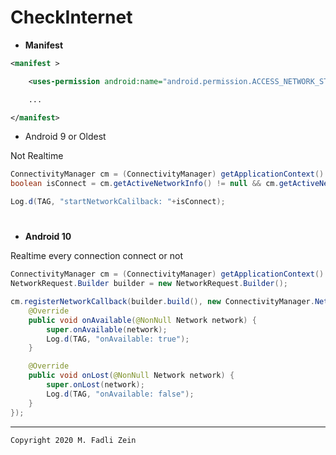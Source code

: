 # CheckInternet

- **Manifest**
```xml
<manifest >

    <uses-permission android:name="android.permission.ACCESS_NETWORK_STATE" />

    ...

</manifest>
```

- Android 9 or Oldest

Not Realtime
```java
ConnectivityManager cm = (ConnectivityManager) getApplicationContext().getSystemService(Context.CONNECTIVITY_SERVICE);
boolean isConnect = cm.getActiveNetworkInfo() != null && cm.getActiveNetworkInfo().isConnected();

Log.d(TAG, "startNetworkCalilback: "+isConnect);
```

#
- **Android 10**

Realtime every connection connect or not
```java
ConnectivityManager cm = (ConnectivityManager) getApplicationContext().getSystemService(Context.CONNECTIVITY_SERVICE);
NetworkRequest.Builder builder = new NetworkRequest.Builder();

cm.registerNetworkCallback(builder.build(), new ConnectivityManager.NetworkCallback(){
    @Override
    public void onAvailable(@NonNull Network network) {
        super.onAvailable(network);
        Log.d(TAG, "onAvailable: true");
    }

    @Override
    public void onLost(@NonNull Network network) {
        super.onLost(network);
        Log.d(TAG, "onAvailable: false");
    }
});
```

---

```
Copyright 2020 M. Fadli Zein
```

